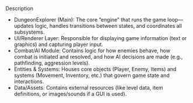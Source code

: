 Description
- DungeonExplorer (Main): The core “engine” that runs the game loop—updates logic, handles transitions between states, and coordinates all subsystems.  
- UI/Renderer Layer: Responsible for displaying game information (text or graphics) and capturing player input.  
- Combat/AI Module: Contains logic for how enemies behave, how combat is initiated and resolved, and how AI decisions are made (e.g., pathfinding, aggression levels).  
- Entities & Systems: Houses core objects (Player, Enemy, Items) and systems (Movement, Inventory, etc.) that govern game state and interactions.  
- Data/Assets: Contains external resources (like level data, item definitions, or images/sounds if a GUI is used).